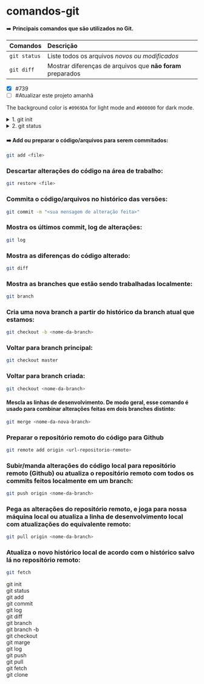 # comandos-git
➡️ **Principais comandos que são utilizados no Git.**

| Comandos | Descrição |
| :--- | :--- |
| ```git status``` | Liste todos os arquivos *novos ou modificados* |
| ```git diff``` | Mostrar diferenças de arquivos que **não foram** preparados |

- [x] #739
- [ ] #Atualizar este projeto amanhã

The background color is `#0969DA` for light mode and `#000000` for dark mode.

<details>
<summary>1. git init</summary>
➡️ Inicialize um novo repositório Git:

```bash
git init
```
</details>

<details>
<summary>2. git status</summary>

➡️ Use `git status` para listar todos os arquivos novos ou modificados que ainda não foram comitados.

```bash
git status
```
</details>

#### ➡️ Add ou preparar o código/arquivos para serem commitados:
```bash
git add <file>
```
### Descartar alterações do código na área de trabalho:
```bash
git restore <file>
```

### Commita o código/arquivos no histórico das versões:
```bash
git commit -m "<sua mensagem de alteração feita>"
```

### Mostra os últimos commit, log de alterações:
```bash
git log
```

### Mostra as diferenças do código alterado:
```bash
git diff
```

### Mostra as branches que estão sendo trabalhadas localmente:
```bash
git branch
```
### Cria uma nova branch a partir do histórico da branch atual que estamos:
```bash
git checkout -b <nome-da-branch>
```

### Voltar para branch principal:
```bash
git checkout master
```

### Voltar para branch criada:
```bash
git checkout <nome-da-branch>
```

#### Mescla as linhas de desenvolvimento. De modo geral, esse comando é usado para combinar alterações feitas em dois branches distinto:
```bash
git merge <nome-da-nova-branch>
```

### Preparar o repositório remoto do código para Github
```bash
git remote add origin <url-repositorio-remoto>
```

### Subir/manda alterações do código local para repositório remoto (Github) ou atualiza o repositório remoto com todos os commits feitos localmente em um branch:
```bash
git push origin <nome-da-branch>
```

### Pega as alterações do repositório remoto, e joga para nossa máquina local ou atualiza a linha de desenvolvimento local com atualizações do equivalente remoto:
```bash
git pull origin <nome-da-branch>
```

### Atualiza o novo histórico local de acordo com o histórico salvo lá no repositório remoto:
```bash
git fetch
```

<p>
git init</br>
git status</br>
git add</br>
git commit</br>
git log</br>
git diff</br>
git branch</br>
git branch -b</br>
git checkout</br>
git marge</br>
git log</br>
git push</br>
git pull</br>
git fetch</br>
git clone</br>
</p>